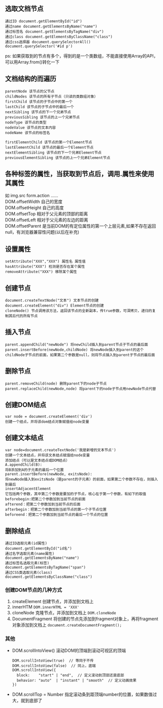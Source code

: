 ## 选取文档节点
```
通过ID document.getElementById("id")
通过name document.getElementsByName("name")
通过标签名 document.getElementsByTagName("div")
通过class document.getElementsByClassName("class")
通过css选择器 document.querySelectorAll()
document.querySelector('#id p')
```
ps: 如果获取到的节点有多个，得到的是一个类数组，不能直接使用Array的API，可以用Array.from()转化一下   

## 文档结构的而遍历
```
parentNode 该节点的父节点  
childNodes 该节点的所有子节点（只读的类数组对象）  
firstChild 该节点的子节点中的第一个  
lastChild 该节点的子节点中的最后一个  
nextSibling 该节点的下一个兄弟节点  
previousSibling 该节点的上一个兄弟节点  
nodeType 该节点的类型     
nodeValue 该节点的文本内容  
nodeName 该节点的标签名    
```
```
firstElementChild 该节点的第一个Element节点  
lastElementChild 该节点的最后一个Element节点  
nextElementSibling 该节点的下一个兄弟Element节点   
previousElementSibling 该节点的上一个兄弟Element节点   
```
## 各种标签的属性，当获取到节点后，调用.属性来使用其属性
如 img.src form.action ......    
DOM.offsetWidth  自己的宽度  
DOM.offsetHeight 自己的高度  
DOM.offsetTop    相对于父元素的顶部的距离   
DOM.offsetLeft   相对于父元素的左边的距离   
DOM.offsetParent  是当前DOM的有定位属性的第一个上层元素,如果不存在返回null，有浏览器兼容性问题(以后在补充)     

## 设置属性
```
setAttribute("XXX","XXX") 属性名 属性值   
hasAttribute("XXX") 检测是否存在某个属性  
removeAttribute("XXX") 移除某个属性   
```
## 创建节点
```
document.createTextNode("文本") 文本节点的创建   
document.createElement("div") Element节点的创建  
cloneNode() 节点调用该方法，返回该节点的全新副本，传true参数，可深拷贝，递归的复制其后代的所有节点   
```
## 插入节点
```
parent.appendChild("newNode") 将newChild插入到parent节点子节点的最后面   
parent.insertBefore(newNode,childNode) 将newNode插入到parent的这个childNode子节点的前面，如果第二个参数是null，则将节点插入到parent子节点的最后面    
```

## 删除节点
```
parent.removeChild(node) 删除parent下的node子节点  
parent.replaceChild(newNode,node) 将parent下的node子节点用newNode节点代替  
```
## 创建DOM结点
```
var node = document.createElement('div')  
创建一个结点，并将该dom结点对象赋值给node变量  
```
## 创建文本结点
```
var node=document.createTextNode('我是新增的文本节点')   
创建一个文本结点，并将该文本结点赋值给node变量  
添加结点（可以是文本结点或DOM结点）  
A.appendChild(B):  
将B添加到A的子元素的最后一个位置  
parent.insertBefore(newNode, exitsNode):  
将newNode插入到exitsNode（是parent的子元素）的前面，如果第二个参数不存在，则插入到最后  
insertAdjacentElement  
它包括两个参数，其中第二个参数是要加的子节点，核心在于第一个参数，有如下的取值  
beforebegin:把第二个参数加到当前节点的前面  
afterend：把第二个参数加到当前节点的后面  
afterbegin：把第二个参数加到当前节点的第一个子节点位置  
beforeend：把第二个参数加到当前节点的最后一个节点的位置  
```
## 删除结点
```
通过ID选取元素(id属性)  
document.getElementById("id名")  
通过名字选取元素(name属性)  
document.getElementsByName("name")  
通过标签名选取元素(标签)  
document.getElementsByTagName("span")  
通过CSS类选取元素(class)  
document.getElementsByClassName("class")  
```

### 创建DOM节点的几种方式
1. createElement
   创建节点，并添加到文档上
2. innerHTM
   `DOM.innerHTML = 'XXX'`
3. cloneNode
   克隆节点，并添加到文档上
   `DOM.cloneNode`
4. DocumentFragment
   将创建的节点先添加到fragment对象上，再将fragment对象添加到文档上
   `document.createDocumentFragment();`

### 其他
- DOM.scrollIntoView()
  滚动DOM的顶端到滚动可视区的顶端
  ```
  DOM.scrollIntoView(true)  // 等同于不传
  DOM.scrollIntoView(false)  // 同上，底端
  DOM.scrollIntoView({
    block:    "start" | "end",  // 定义滚动到顶部还是底部
    behavior: "auto"  | "instant" | "smooth"  // 定义动画效果
  })
  ```
- DOM.scrollTop = Number
  指定滚动条到距顶端number的位置，如果数值过大，就到底部了